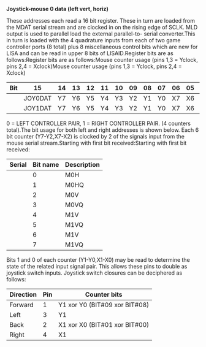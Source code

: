 **Joystick-mouse 0 data (left vert, horiz)**

These addresses each read a 16 bit register. These in turn are loaded from the MDAT serial stream and are clocked in on the rising edge of SCLK. MLD output is used to parallel load the external parallel-to- serial converter.This in turn is loaded with the 4 quadrature inputs from each of two game controller ports (8 total) plus 8 miscellaneous control bits which are new for LISA and can be read in upper 8 bits of LISAID.Register bits are as follows:Register bits are as follows:Mouse counter usage (pins 1,3 = Yclock, pins 2,4 = Xclock)Mouse counter usage (pins 1,3 = Yclock, pins 2,4 = Xclock)

| Bit| 15| 14| 13| 12| 11| 10| 09| 08| 07| 06| 05| 04| 03| 02| 01| 00  |
|---|---|---|---|---|---|---|---|---|---|---|---|---|---|---|---|---  |
||JOY0DAT| Y7| Y6| Y5| Y4| Y3| Y2| Y1| Y0| X7| X6| X5| X4| X3| X2| X1| X0  |
||JOY1DAT| Y7| Y6| Y5| Y4| Y3| Y2| Y1| Y0| X7| X6| X5| X4| X3| X2| X1| X0|

0 = LEFT CONTROLLER PAIR, 1 = RIGHT CONTROLLER PAIR. (4 counters total).The bit usage for both left and right addresses is shown below. Each 6 bit counter (Y7-Y2,X7-X2) is clocked by 2 of the signals input from the mouse serial stream.Starting with first bit received:Starting with first bit received:

| Serial| Bit name| Description  |
|---|---|---  |
||0| M0H| JOY0DAT Horizontal Clock  |
||1| M0HQ| JOY0DAT Horizontal Clock (quadrature)  |
||2| M0V| JOY0DAT Vertical Clock  |
||3| M0VQ| JOY0DAT Vertical Clock (quadrature)  |
||4| M1V| JOY1DAT Horizontall Clock  |
||5| M1VQ| JOY1DAT Horizontall Clock (quadrature)  |
||6| M1V| JOY1DAT Vertical Clock  |
||7| M1VQ| JOY1DAT Vertical Clock (quadrature)|

Bits 1 and 0 of each counter (Y1-Y0,X1-X0) may be read to determine the state of the related input signal pair. This allows these pins to double as joystick switch inputs. Joystick switch closures can be deciphered as follows:

| Direction| Pin| Counter bits  |
|---|---|---  |
|Forward| 1| Y1 xor Y0 (BIT#09 xor BIT#08)  |
|Left| 3| Y1  |
|Back| 2| X1 xor X0 (BIT#01 xor BIT#00)  |
|Right| 4| X1|

